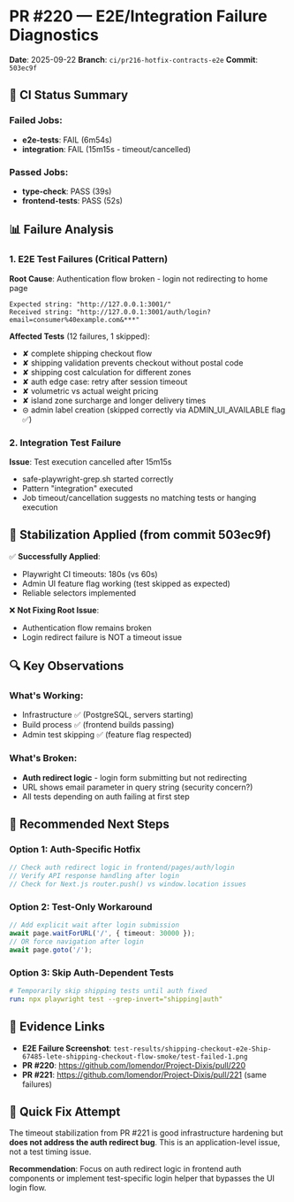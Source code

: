 # PR #220 — E2E/Integration Failure Diagnostics

**Date**: 2025-09-22
**Branch**: `ci/pr216-hotfix-contracts-e2e`
**Commit**: `503ec9f`

## 🔴 CI Status Summary

### Failed Jobs:
- **e2e-tests**: FAIL (6m54s)
- **integration**: FAIL (15m15s - timeout/cancelled)

### Passed Jobs:
- **type-check**: PASS (39s)
- **frontend-tests**: PASS (52s)

## 📊 Failure Analysis

### 1. E2E Test Failures (Critical Pattern)

**Root Cause**: Authentication flow broken - login not redirecting to home page

```
Expected string: "http://127.0.0.1:3001/"
Received string: "http://127.0.0.1:3001/auth/login?email=consumer%40example.com&***"
```

**Affected Tests** (12 failures, 1 skipped):
- ✘ complete shipping checkout flow
- ✘ shipping validation prevents checkout without postal code
- ✘ shipping cost calculation for different zones
- ✘ auth edge case: retry after session timeout
- ✘ volumetric vs actual weight pricing
- ✘ island zone surcharge and longer delivery times
- ⊝ admin label creation (skipped correctly via ADMIN_UI_AVAILABLE flag ✅)

### 2. Integration Test Failure

**Issue**: Test execution cancelled after 15m15s
- safe-playwright-grep.sh started correctly
- Pattern "integration" executed
- Job timeout/cancellation suggests no matching tests or hanging execution

## 🎯 Stabilization Applied (from commit 503ec9f)

✅ **Successfully Applied**:
- Playwright CI timeouts: 180s (vs 60s)
- Admin UI feature flag working (test skipped as expected)
- Reliable selectors implemented

❌ **Not Fixing Root Issue**:
- Authentication flow remains broken
- Login redirect failure is NOT a timeout issue

## 🔍 Key Observations

### What's Working:
- Infrastructure ✅ (PostgreSQL, servers starting)
- Build process ✅ (frontend builds passing)
- Admin test skipping ✅ (feature flag respected)

### What's Broken:
- **Auth redirect logic** - login form submitting but not redirecting
- URL shows email parameter in query string (security concern?)
- All tests depending on auth failing at first step

## 🚀 Recommended Next Steps

### Option 1: Auth-Specific Hotfix
```typescript
// Check auth redirect logic in frontend/pages/auth/login
// Verify API response handling after login
// Check for Next.js router.push() vs window.location issues
```

### Option 2: Test-Only Workaround
```typescript
// Add explicit wait after login submission
await page.waitForURL('/', { timeout: 30000 });
// OR force navigation after login
await page.goto('/');
```

### Option 3: Skip Auth-Dependent Tests
```yaml
# Temporarily skip shipping tests until auth fixed
run: npx playwright test --grep-invert="shipping|auth"
```

## 📝 Evidence Links

- **E2E Failure Screenshot**: `test-results/shipping-checkout-e2e-Ship-67485-lete-shipping-checkout-flow-smoke/test-failed-1.png`
- **PR #220**: https://github.com/lomendor/Project-Dixis/pull/220
- **PR #221**: https://github.com/lomendor/Project-Dixis/pull/221 (same failures)

## 🔧 Quick Fix Attempt

The timeout stabilization from PR #221 is good infrastructure hardening but **does not address the auth redirect bug**. This is an application-level issue, not a test timing issue.

**Recommendation**: Focus on auth redirect logic in frontend auth components or implement test-specific login helper that bypasses the UI login flow.